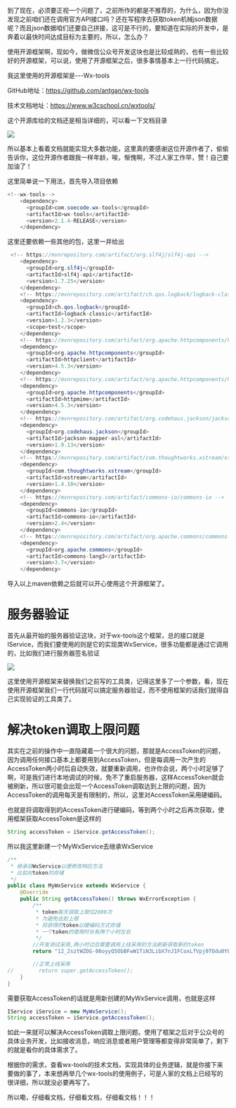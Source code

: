 到了现在，必须要正视一个问题了，之前所作的都是不推荐的，为什么，因为你没发现之前咱们还在调用官方API接口吗？还在写程序去获取token机械json数据呢？而且json数据咱们还要自己拼接，这可是不行的，要知道在实际的开发中，是奔着以最快时间达成目标为主要的，所以，怎么办？

使用开源框架啊，现如今，做微信公众号开发这块也是比较成熟的，也有一些比较好的开源框架，可以说，使用了开源框架之后，很多事情基本上一行代码搞定。

我这里使用的开源框架是---Wx-tools 

GitHub地址：https://github.com/antgan/wx-tools

技术文档地址：https://www.w3cschool.cn/wxtools/

这个开源库给的文档还是相当详细的，可以看一下文档目录

![](http://i63.tinypic.com/vdo3fd.png)

所以基本上看着文档就能实现大多数功能，这里真的要感谢这位开源作者了，偷偷告诉你，这位开源作者跟我一样年龄，唉，惭愧啊，不过人家工作早，赞！自己要加油了！

这里简单说一下用法，首先导入项目依赖

```java 
<!--wx-tools-->
    <dependency>
      <groupId>com.soecode.wx-tools</groupId>
      <artifactId>wx-tools</artifactId>
      <version>2.1.4-RELEASE</version>
    </dependency>
```

这里还要依赖一些其他的包，这里一并给出

```java 
 <!-- https://mvnrepository.com/artifact/org.slf4j/slf4j-api -->
    <dependency>
      <groupId>org.slf4j</groupId>
      <artifactId>slf4j-api</artifactId>
      <version>1.7.25</version>
    </dependency>
    <!-- https://mvnrepository.com/artifact/ch.qos.logback/logback-classic -->
    <dependency>
      <groupId>ch.qos.logback</groupId>
      <artifactId>logback-classic</artifactId>
      <version>1.2.3</version>
      <scope>test</scope>
    </dependency>
    <!-- https://mvnrepository.com/artifact/org.apache.httpcomponents/httpclient -->
    <dependency>
      <groupId>org.apache.httpcomponents</groupId>
      <artifactId>httpclient</artifactId>
      <version>4.5.3</version>
    </dependency>
    <!-- https://mvnrepository.com/artifact/org.apache.httpcomponents/httpmime -->
    <dependency>
      <groupId>org.apache.httpcomponents</groupId>
      <artifactId>httpmime</artifactId>
      <version>4.5.3</version>
    </dependency>
    <!-- https://mvnrepository.com/artifact/org.codehaus.jackson/jackson-mapper-asl -->
    <dependency>
      <groupId>org.codehaus.jackson</groupId>
      <artifactId>jackson-mapper-asl</artifactId>
      <version>1.9.13</version>
    </dependency>
    <!-- https://mvnrepository.com/artifact/com.thoughtworks.xstream/xstream -->
    <dependency>
      <groupId>com.thoughtworks.xstream</groupId>
      <artifactId>xstream</artifactId>
      <version>1.4.10</version>
    </dependency>
    <!-- https://mvnrepository.com/artifact/commons-io/commons-io -->
    <dependency>
      <groupId>commons-io</groupId>
      <artifactId>commons-io</artifactId>
      <version>2.4</version>
    </dependency>
    <!-- https://mvnrepository.com/artifact/org.apache.commons/commons-lang3 -->
    <dependency>
      <groupId>org.apache.commons</groupId>
      <artifactId>commons-lang3</artifactId>
      <version>3.7</version>
    </dependency>
```

导入以上maven依赖之后就可以开心使用这个开源框架了。

# 服务器验证

首先从最开始的服务器验证这块，对于wx-tools这个框架，总的接口就是IService，而我们要使用的则是它的实现类WxService，很多功能都是通过它调用的，比如我们进行服务器签名验证

![](http://i63.tinypic.com/3178qyd.png)

这里使用开源框架来替换我们之前写的工具类，记得这里多了一个参数，看，现在使用开源框架我们一行代码就可以搞定服务器验证，而不使用框架的话我们就得自己实现验证的工具类了。

# 解决token调取上限问题

其实在之前的操作中一直隐藏着一个很大的问题，那就是AccessToken的问题，因为调用任何接口基本上都要用到AccessToken，但是每调用一次产生的AccessToken两小时后自动失效，就要重新调用，也许你会说，两个小时足够了啊，可是我们进行本地调试的时候，免不了重启服务器，这样AccessToken就会被刷新，所以很可能会出现一个AccessToken调取达到上限的问题，因为AccessToken的调用每天是有限制的，所以，这里对AccessToken采用硬编码。

也就是将调取得到的AccessToken进行硬编码，等到两个小时之后再次获取，使用框架获取AccessToken是这样的

```java 
String accessToken = iService.getAccessToken();
```

所以我这里新建一个MyWxService去继承WxService

```java 
/**
 * 继承自WxService以便修改响应方法
 * 比如对token的存储
 */
public class MyWxService extends WxService {
    @Override
    public String getAccessToken() throws WxErrorException {
        /**
         * token每天调取上限位2000次
         * 为避免达到上限
         * 将获得的token以硬编码方式存储
         * 一个token的使用时长有两个小时左右
         */
        //开发测试采用,两小时过后需要调用上线采用的方法刷新获取新的token
        return "12_2sztWZDG-06oyyQ5ObBFwW1TiN3LibX7nJ1FCoxLfVpj0TOdu0YLfwQHpCvZTIgi0mavu0B9D0wPQ3DA98e2lTGTB0gQLWHftgVLk1WnKcHCeSgDluza-tUzYKxxZqWDLImTwcjg1bnuy9yqCYAbACAUQS";

        //正常上线采用
//        return super.getAccessToken();
    }
}
```

需要获取AccessToken的话就是用新创建的MyWxService调用，也就是这样

```java 
IService iService = new MyWxService();
String accessToken = iService.getAccessToken();
```

如此一来就可以解决AccessToken调取上限问题。使用了框架之后对于公众号的具体业务开发，比如接收消息，响应消息或者用户管理等都变得非常简单了，剩下的就是看你的具体需求了。

根据你的需求，查看wx-tools的技术文档，实现具体的业务逻辑，就是你接下来要做的事了，本来想再举几个wx-tools的使用例子，可是人家的文档上已经写的很详细，所以就没必要再写了。

所以嘞，仔细看文档，仔细看文档，仔细看文档！！！







